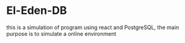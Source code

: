 # El-Eden-DB
this is a simulation of program using react and PostgreSQL, the main purpose is to simulate a online environment  

